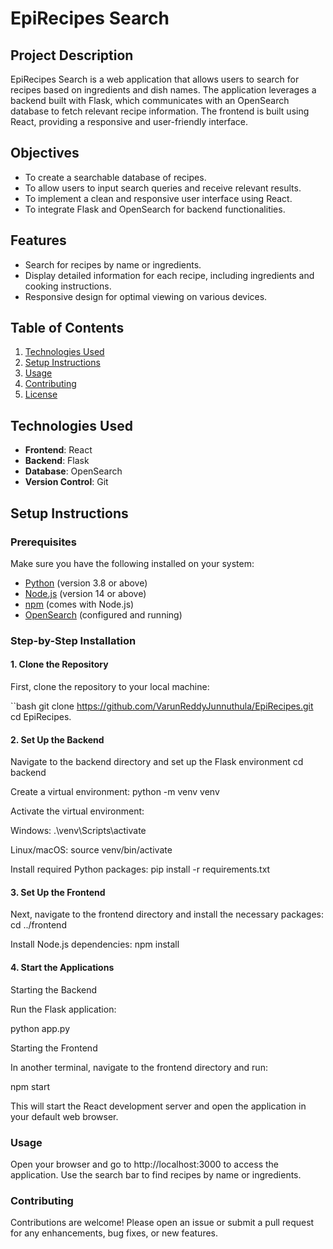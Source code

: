 # EpiRecipes Search

## Project Description

EpiRecipes Search is a web application that allows users to search for recipes based on ingredients and dish names. The application leverages a backend built with Flask, which communicates with an OpenSearch database to fetch relevant recipe information. The frontend is built using React, providing a responsive and user-friendly interface.

## Objectives

- To create a searchable database of recipes.
- To allow users to input search queries and receive relevant results.
- To implement a clean and responsive user interface using React.
- To integrate Flask and OpenSearch for backend functionalities.

## Features

- Search for recipes by name or ingredients.
- Display detailed information for each recipe, including ingredients and cooking instructions.
- Responsive design for optimal viewing on various devices.

## Table of Contents

1. [Technologies Used](#technologies-used)
2. [Setup Instructions](#setup-instructions)
3. [Usage](#usage)
4. [Contributing](#contributing)
5. [License](#license)

## Technologies Used

- **Frontend**: React
- **Backend**: Flask
- **Database**: OpenSearch
- **Version Control**: Git

## Setup Instructions

### Prerequisites

Make sure you have the following installed on your system:

- [Python](https://www.python.org/downloads/) (version 3.8 or above)
- [Node.js](https://nodejs.org/) (version 14 or above)
- [npm](https://www.npmjs.com/get-npm) (comes with Node.js)
- [OpenSearch](https://opensearch.org/) (configured and running)

### Step-by-Step Installation

#### 1. Clone the Repository

First, clone the repository to your local machine:

``bash
git clone https://github.com/VarunReddyJunnuthula/EpiRecipes.git
cd EpiRecipes.

#### 2. Set Up the Backend
Navigate to the backend directory and set up the Flask environment
cd backend

Create a virtual environment:
python -m venv venv

Activate the virtual environment:

Windows:
.\venv\Scripts\activate

Linux/macOS:
source venv/bin/activate

Install required Python packages:
pip install -r requirements.txt

#### 3. Set Up the Frontend
Next, navigate to the frontend directory and install the necessary packages:
cd ../frontend

Install Node.js dependencies:
npm install

#### 4. Start the Applications
Starting the Backend

Run the Flask application:

python app.py

Starting the Frontend

In another terminal, navigate to the frontend directory and run:

npm start

This will start the React development server and open the application in your default web browser.

### Usage
Open your browser and go to http://localhost:3000 to access the application.
Use the search bar to find recipes by name or ingredients.
### Contributing
Contributions are welcome! Please open an issue or submit a pull request for any enhancements, bug fixes, or new features.

